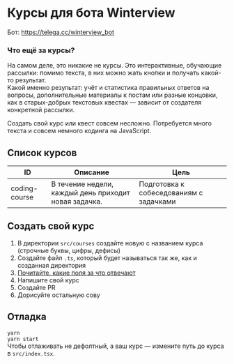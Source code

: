 # Курсы для бота Winterview
Бот: https://telega.cc/winterview_bot

### Что ещё за курсы?
На самом деле, это никакие не курсы. Это интерактивные, обучающие рассылки: помимо текста, в них можно жать кнопки и получать какой-то результат.  
Какой именно результат: учёт и статистика правильных ответов на вопросы, дополнительные материалы к постам или разные концовки, как в старых-добрых текстовых квестах — зависит от создателя конкретной рассылки.

Создать свой курс или квест совсем несложно. Потребуется много текста и совсем немного кодинга на JavaScript.

## Список курсов
| ID | Описание | Цель |
|---|---|---|
| coding-course | В течение недели, каждый день приходит новая задачка. | Подготовка к собеседованиям с задачками |

## Создать свой курс
1. В директории `src/courses` создайте новую с названием курса (строчные буквы, цифры, дефисы)
1. Создайте файл `.ts`, который будет называться так же, как и созданная директория
1. [Почитайте, какие поля за что отвечают](src/courses/typings.d.ts)
1. Напишите свой курс
1. Создайте PR
1. Дорисуйте остальную сову

## Отладка
`yarn`  
`yarn start`  
Чтобы отлаживать не дефолтный, а ваш курс — измените путь до курса в `src/index.tsx`.  
